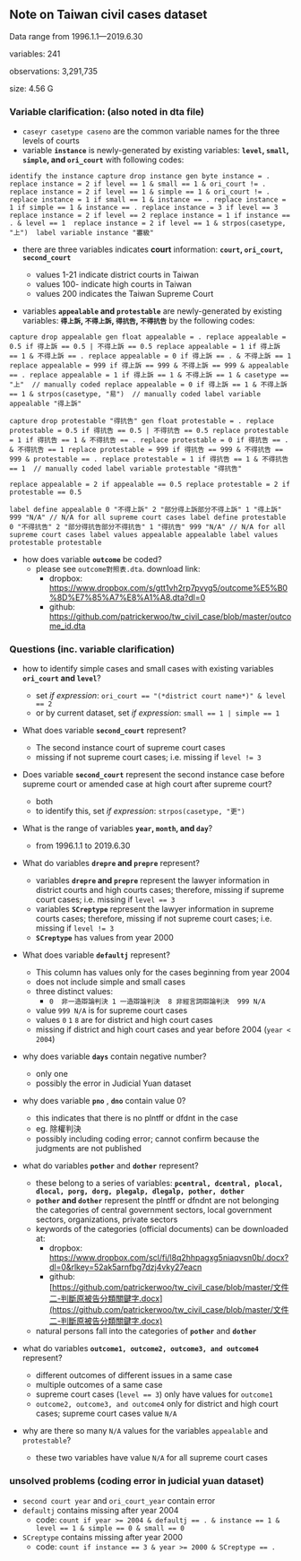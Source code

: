 ## Note on Taiwan civil cases dataset

Data range from 1996.1.1—2019.6.30

variables: 241

observations: 3,291,735

size: 4.56 G

### Variable clarification: (also noted in dta file)

- `caseyr casetype caseno` are the common variable names for the three levels of courts
- variable **`instance`** is newly-generated by existing variables: **`level`, `small`, `simple`, and `ori_court`** with following codes:

`identify the instance
capture drop instance
gen byte instance = .
replace instance = 2 if level == 1 & small == 1 & ori_court != .
replace instance = 2 if level == 1 & simple == 1 & ori_court != .
replace instance = 1 if small == 1 & instance == .
replace instance = 1 if simple == 1 & instance == .
replace instance = 3 if level == 3
replace instance = 2 if level == 2
replace instance = 1 if instance == . & level == 1 
replace instance = 2 if level == 1 & strpos(casetype, "上") 
label variable instance "審級"`

- there are three variables indicates **court** information: **`court`, `ori_court`, `second_court`**
  - values 1-21 indicate district courts in Taiwan
  - values 100- indicate high courts in Taiwan
  - values 200 indicates the Taiwan Supreme Court

- variables **`appealable` and `protestable`** are newly-generated by existing variables: **`得上訴`, `不得上訴`, `得抗告`, `不得抗告`** by the following codes:

`capture drop appealable
gen float appealable = .
replace appealable = 0.5 if 得上訴 == 0.5 | 不得上訴 == 0.5
replace appealable = 1 if 得上訴 == 1 & 不得上訴 == .
replace appealable = 0 if 得上訴 == . & 不得上訴 == 1
replace appealable = 999 if 得上訴 == 999 & 不得上訴 == 999 & appealable == .
replace appealable = 1 if 得上訴 == 1 & 不得上訴 == 1 & casetype == "上"  // manually coded
replace appealable = 0 if 得上訴 == 1 & 不得上訴 == 1 & strpos(casetype, "易")  // manually coded
label variable appealable "得上訴"`

`capture drop protestable "得抗告"
gen float protestable = .
replace protestable = 0.5 if 得抗告 == 0.5 | 不得抗告 == 0.5
replace protestable = 1 if 得抗告 == 1 & 不得抗告 == .
replace protestable = 0 if 得抗告 == . & 不得抗告 == 1
replace protestable = 999 if 得抗告 == 999 & 不得抗告 == 999 & protestable == .
replace protestable = 1 if 得抗告 == 1 & 不得抗告 == 1  // manually coded
label variable protestable "得抗告"`

`replace appealable = 2 if appealable == 0.5
replace protestable = 2 if protestable == 0.5`

`label define appealable 0 "不得上訴" 2 "部分得上訴部分不得上訴" 1 "得上訴" 999 "N/A" // N/A for all supreme court cases
label define protestable 0 "不得抗告" 2 "部分得抗告部分不得抗告" 1 "得抗告" 999 "N/A" // N/A for all supreme court cases
label values appealable appealable
label values protestable protestable`

- how does variable **`outcome`** be coded?
  - please see `outcome對照表.dta`. download link:
    - dropbox: https://www.dropbox.com/s/gtt1vh2rp7pvyg5/outcome%E5%B0%8D%E7%85%A7%E8%A1%A8.dta?dl=0
    - github: https://github.com/patrickerwoo/tw_civil_case/blob/master/outcome_id.dta



### Questions (inc. variable clarification)

- how to identify simple cases and small cases with existing variables **`ori_court` and `level`**?
  
  - set *if expression*: `ori_court == "(*district court name*)" & level == 2`
  - or by current dataset, set *if expression*: `small == 1 | simple == 1`
  
- What does variable **`second_court`** represent?
  - The second instance court of supreme court cases
  - missing if not supreme court cases; i.e. missing if `level != 3`
  
- Does variable **`second_court`** represent the second instance case before supreme court or amended case at high court after supreme court?

  - both
  - to identify this, set *if expression*: `strpos(casetype, "更")`

- What is the range of variables **`year`, `month`, and `day`**?
  
  - from 1996.1.1 to 2019.6.30
  
- What do variables **`drepre` and `prepre`** represent?
  - variables **`drepre` and `prepre`** represent the lawyer information in district courts and high courts cases; therefore, missing if supreme court cases; i.e. missing if `level == 3`
  - variables **`SCreptype`** represent the lawyer information in supreme courts cases; therefore, missing if not supreme court cases; i.e. missing if `level != 3`
  - **`SCreptype`** has values from year 2000
  
- What does variable **`defaultj`** represent?

  - This column has values only for the cases beginning from year 2004
  - does not include simple and small cases
  - three distinct values:
    - `0  非一造辯論判決 1 一造辯論判決  8 非經言詞辯論判決  999 N/A`
  - value `999 N/A` is for supreme court cases
  - values `0` `1` `8` are for district and high court cases
  - missing if district and high court cases and year before 2004 (`year < 2004`)

- why does variable **`days`** contain negative number?

  - only one
  - possibly the error in Judicial Yuan dataset

- why does variable **`pno`** , **`dno`** contain value 0?

  - this indicates that there is no plntff or dfdnt in the case
  - eg. 除權判決
  - possibly including coding error; cannot confirm because the judgments are not published

- what do variables **`pother`** and **`dother`** represent?

  - these belong to a series of variables: **`pcentral, dcentral, plocal, dlocal, porg, dorg, plegalp, dlegalp, pother, dother`**
  - **`pother` and `dother`** represent the plntff or dfndnt are not belonging the categories of central government sectors, local government sectors, organizations, private sectors
  - keywords of the categories (official documents) can be downloaded at:
    - dropbox: https://www.dropbox.com/scl/fi/l8q2hhpagxg5niaqvsn0b/.docx?dl=0&rlkey=52ak5arnfbg7dzj4vky27eacn
    - github: [https://github.com/patrickerwoo/tw_civil_case/blob/master/文件二-判斷原被告分類關鍵字.docx](https://github.com/patrickerwoo/tw_civil_case/blob/master/文件二-判斷原被告分類關鍵字.docx)
  - natural persons fall into the categories of **`pother`** and **`dother`** 

- what do variables **`outcome1, outcome2, outcome3, and outcome4`** represent?

  - different outcomes of different issues in a same case
  - multiple outcomes of a same case
  - supreme court cases (`level == 3`) only have values for `outcome1`
  - `outcome2, outcome3, and outcome4` only for district and high court cases; supreme court cases value `N/A`

- why are there so many `N/A` values for the variables `appealable` and `protestable`?

  - these two variables have value `N/A` for all supreme court cases

  

### unsolved problems (coding error in judicial yuan dataset)

- `second court year` and `ori_court_year` contain error
- `defaultj` contains missing after year 2004
  - code: `count if year >= 2004 & defaultj == . & instance == 1 & level == 1 & simple == 0 & small == 0`
- `SCreptype` contains missing after year 2000
  - code: `count if instance == 3 & year >= 2000 & SCreptype == .`